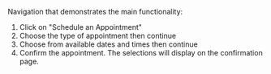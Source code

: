 Navigation that demonstrates the main functionality:

1. Click on "Schedule an Appointment"
2. Choose the type of appointment then continue
3. Choose from available dates and times then continue
4. Confirm the appointment. The selections will display on the confirmation page.
